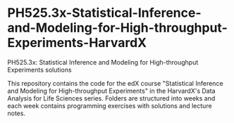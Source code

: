 # PH525.3x-Statistical-Inference-and-Modeling-for-High-throughput-Experiments-HarvardX
PH525.3x: Statistical Inference and Modeling for High-throughput Experiments solutions

This repository contains the code for the edX course "Statistical Inference and Modeling for High-throughput Experiments" in the HarvardX's Data Analysis for Life Sciences series.
Folders are structured into weeks and each week contains programming exercises with solutions and lecture notes.
